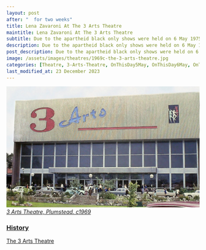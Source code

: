 ```yaml
---
layout: post
after: "  for two weeks"
title: Lena Zavaroni At The 3 Arts Theatre
maintitle: Lena Zavaroni At The 3 Arts Theatre
subtitle: Due to the apartheid black only shows were held on 6 May 1975 & 12, May 1975
description: Due to the apartheid black only shows were held on 6 May 1975 & 12, May 1975.
post_description: Due to the apartheid black only shows were held on 6 May 1975 & 12, May 1975.
image: /assets/images/theatres/1969c-the-3-arts-theatre.jpg
categories: [Theatre, 3-Arts-Theatre, OnThisDay5May, OnThisDay6May, OnThisDay12May]
last_modified_at: 23 December 2023
---
```


<a href="/assets/images/theatres/1969c-the-3-arts-theatre.jpg"><img src="/assets/images/theatres/1969c-the-3-arts-theatre.jpg" class="full-width zoom-in" /></a>
<cite><a class="external-link" href="http://www.cape-town.photos/image/1859-3-arts-theatre-plumstead-c1969/">3 Arts Theatre, Plumstead. c1969</a></cite>

<h3 id="history"><a href="#history">History</a></h3>
<a class="external-link" href="https://3artsvillage.co.za/3-arts-history/">The 3 Arts Theatre</a>


